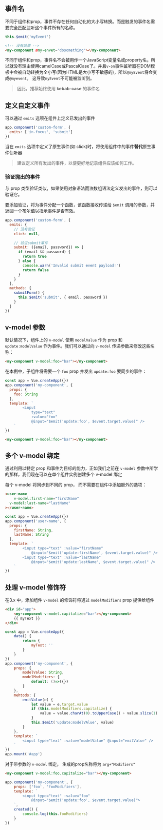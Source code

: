 ## 事件名

不同于组件和prop，事件不存在任何自动化的大小写转换。而是触发的事件名需要完全匹配监听这个事件所有的名称。

```javascript
this.$emit('myEvent')
```

```html
<!-- 没有效果 -->
<my-component @my-envet="dosomething"></my-component>
```

不同于组件和prop，事件名不会被用作一个JavaScript变量名或property名，所以就没有理由使用camelCase或PascalCase了。并且`v-on`事件监听器在DOM模板中会被自动转换为全小写(因为HTML是大小写不敏感的)，所以`@myEvent`将会变成`@myevent`， 这导致`myEvent`不可能被监听到。

> 因此，推荐始终使用 **kebab-case** 的事件名



## 定义自定义事件

可以通过 `emits` 选项在组件上定义已发出的事件

```javascript
app.component('custom-form', {
  emits: ['in-focus', 'submit']
})
```

当在 `emits` 选项中定义了原生事件(如 click)时，将使用组件中的事件**替代**原生事件侦听器

> 建议定义所有发出的事件，以便更好地记录组件应该如何工作。

### 验证抛出的事件

与 prop 类型验证类似，如果使用对象语法而浊数组语法定义发出的事件，则可以验证它。

要添加验证，将为事件分配一个函数，该函数接收传递给 `$emit` 调用的参数，并返回一个布尔值以指示事件是否有效。

```javascript
app.component('custom-form', {
  emits: {
    // 没有验证
    click: null,
    
    // 验证submit事件
    submit: ({email, password}) => {
      if (email && password) {
        return true
      } else {
        console.warn('Invalid submit event payload!')
        return false
      }
    }
  },
  methods: {
    submitForm() {
      this.$emit('submit', { email, password }) 
    }
  }
})
```

## v-model 参数

默认情况下，组件上的 `v-model` 使用 `modelValue` 作为 prop 和 `update:modelValue` 作为事件。我们可以通过向 `v-model` 传递参数来修改这些名称：

```html
<my-component v-model:foo="bar"></my-component>
```

在本例中，子组件将需要一个 `foo` prop 并发出 `update:foo` 要同步的事件：

```javascript
const app = Vue.createApp({})
app.component('my-component', {
  props: {
    foo: String
  },
  template: `
		<input
			type="text"
			:value="foo"
			@input="$emit('update:foo', $event.target.value)" />
	`
})
```

```html
<my-component v-model:foo="bar"></my-component>
```

## 多个 v-model 绑定

通过利用以特定 prop 和事件为目标的能力，正如我们之前在 `v-model` 参数中所学的那样，我们现在可以在单个组件实例创建多个 v-model 绑定

每个 v-model 将同步到不同的 prop， 而不需要在组件中添加额外的选项：

```html
<user-name
	v-model:first-name="firstName"
  v-model:last-name="lastName"
></user-name>
```

```javascript
const app = Vue.createApp({})
app.component('user-name', {
  props: {
    firstName: String,
    lastName: String
  },
  template: `
		<input type="text" :value="firstName" 
			@input="$emit('update:firstName', $event.target.value)" />
		<input type="text" :value="lastName"
			@input="$emit('update:lastName', $event.target.value)" />
	`
})
```

## 处理 v-model 修饰符

在3.x 中，添加组件 `v-model` 的修饰符将通过 `modelModifiers` prop 提供给组件

```html
<div id="app">    
    <my-component v-model.capitalize="bar"></my-component>
    {{ myText }}
</div>
```

```javascript
const app = Vue.createApp({
    data() {
        return {
            myText: ''
        }
    }
})
app.component('my-component', {
    props: {
        modelValue: String,
        modelModifiers: {
            default: ()=>({})
        }
    },
    mehtods: {
		emitValue(e) {
            let value = e.target.value
            if (this.modelModifiers.capitalize) {
                value = value.charAt(0).toUpperCase() + value.slice(1)
            }
            this.$emit('update:modelVAlue', value)
        }        
    },
    template: `
		<input type="text" :value="modelValue" @input="emitValue" />
	`
})
app.mount('#app')
```

对于带参数的 `v-model` 绑定， 生成的prop名称将为 `arg+"Modifiers"`

```html
<my-component v-model:foo.capitalize="bar"></my-component>
```

```javascript
app.component('my-component', {
    props: ['foo', 'fooModifiers'],
    template: `
		<input type="text" :value="foo" 
			@input="$emit('update:foo', $event.target.value)">
	`,
    created() {
        console.log(this.fooModifiers)
    }
})
```

